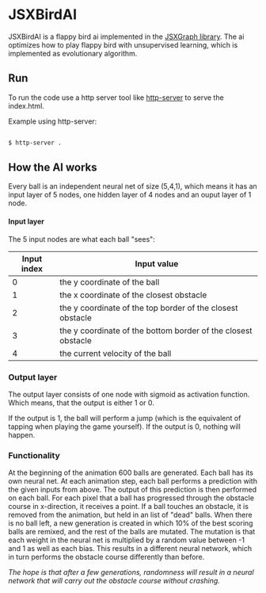 
# JSXBirdAI

  

JSXBirdAI is a flappy bird ai implemented in the [JSXGraph library](https://jsxgraph.uni-bayreuth.de/wp/index.html). The ai optimizes how to play flappy bird with unsupervised learning, which is implemented as evolutionary algorithm.

  

## Run

To run the code use a http server tool like [http-server](https://www.npmjs.com/package/http-server) to serve the index.html.

Example using http-server:

```sh

$ http-server .

```

## How the AI works

Every ball is an independent neural net of size (5,4,1), which means it has an input layer of 5 nodes, one hidden layer of 4 nodes and an ouput layer of 1 node.

#### Input layer

The 5 input nodes are what each ball "sees":

  
| Input index |  Input value |
|--|--|
| 0 | the y coordinate of the ball |
| 1 | the x coordinate of the closest obstacle |
| 2 | the y coordinate of the top border of the closest obstacle |
| 3 | the y coordinate of the bottom border of the closest obstacle|
| 4 | the current velocity of the ball |


  

### Output layer

The output layer consists of one node with sigmoid as activation function. Which means, that the output is either 1 or 0.

If the output is 1, the ball will perform a jump (which is the equivalent of tapping when playing the game yourself). If the output is 0, nothing will happen.

  

### Functionality

At the beginning of the animation 600 balls are generated. Each ball has its own neural net. At each animation step, each ball performs a prediction with the given inputs from above. The output of this prediction is then performed on each ball. For each pixel that a ball has progressed through the obstacle course in x-direction, it receives a point. If a ball touches an obstacle, it is removed from the animation, but held in an list of "dead" balls. When there is no ball left, a new generation is created in which 10% of the best scoring balls are remixed, and the rest of the balls are mutated. The mutation is that each weight in the neural net is multiplied by a random value between -1 and 1 as well as each bias. This results in a different neural network, which in turn performs the obstacle course differently than before.

*The hope is that after a few generations, randomness will result in a neural network that will carry out the obstacle course without crashing.*